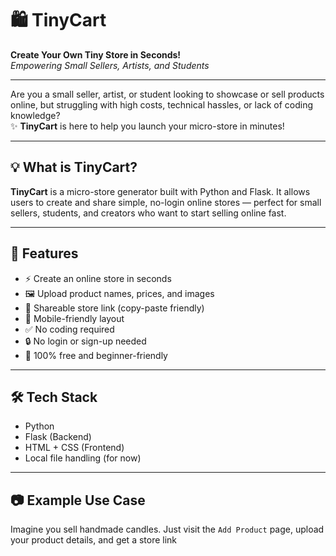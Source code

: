 # 🛍️ TinyCart

**Create Your Own Tiny Store in Seconds!**  
*Empowering Small Sellers, Artists, and Students*

---

Are you a small seller, artist, or student looking to showcase or sell products online, but struggling with high costs, technical hassles, or lack of coding knowledge?  
✨ **TinyCart** is here to help you launch your micro-store in minutes!

---

## 💡 What is TinyCart?

**TinyCart** is a micro-store generator built with Python and Flask. It allows users to create and share simple, no-login online stores — perfect for small sellers, students, and creators who want to start selling online fast.

---

## 🚀 Features

- ⚡ Create an online store in seconds
- 🖼️ Upload product names, prices, and images
- 🔗 Shareable store link (copy-paste friendly)
- 📱 Mobile-friendly layout
- ✅ No coding required
- 🔒 No login or sign-up needed
- 💸 100% free and beginner-friendly

---

## 🛠️ Tech Stack

- Python
- Flask (Backend)
- HTML + CSS (Frontend)
- Local file handling (for now)

---

## 📷 Example Use Case

Imagine you sell handmade candles. Just visit the `Add Product` page, upload your product details, and get a store link 

